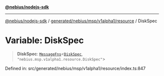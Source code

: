 [**@nebius/nodejs-sdk**](../../../../../../README.md)

---

[@nebius/nodejs-sdk](../../../../../../README.md) / [generated/nebius/msp/v1alpha1/resource](../README.md) / DiskSpec

# Variable: DiskSpec

> **DiskSpec**: [`MessageFns`](../../../../../../runtime/protos/core/interfaces/MessageFns.md)\<[`DiskSpec`](../interfaces/DiskSpec.md), `"nebius.msp.v1alpha1.resource.DiskSpec"`\>

Defined in: src/generated/nebius/msp/v1alpha1/resource/index.ts:847
